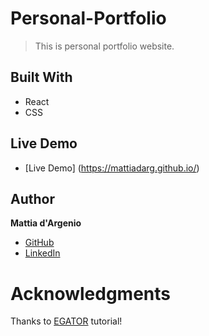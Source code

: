 # Personal-Portfolio
> This is personal portfolio website.

## Built With

- React
- CSS


## Live Demo

- [Live Demo] (https://mattiadarg.github.io/)


## Author

 **Mattia d'Argenio**

- [GitHub](https://github.com/mattiadarg)
- [LinkedIn](https://www.linkedin.com/in/mattia-d-argenio-a57849255/)


# Acknowledgments
Thanks to [EGATOR](https://www.youtube.com/watch?v=G-Cr00UYokU&list=WL&index=55&t=1845s) tutorial!
